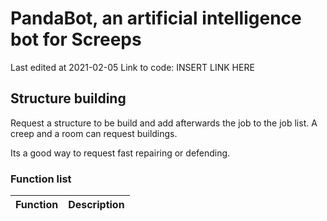# PandaBot, an artificial intelligence bot for Screeps

Last edited at 2021-02-05
Link to code: INSERT LINK HERE

## Structure building

Request a structure to be build and add afterwards the job to the job list. A creep and a room can request buildings.

Its a good way to request fast repairing or defending.

### Function list

| Function      | Description                |
|---------------|:--------------------------:|
